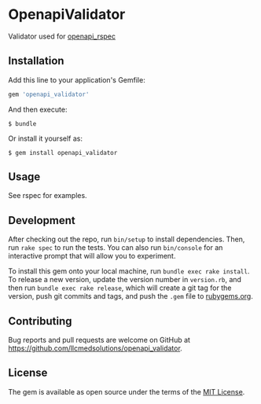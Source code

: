# OpenapiValidator

Validator used for [openapi_rspec](https://github.com/llcmedsolutions/openapi_rspec)

## Installation

Add this line to your application's Gemfile:

```ruby
gem 'openapi_validator'
```

And then execute:

    $ bundle

Or install it yourself as:

    $ gem install openapi_validator

## Usage

See rspec for examples.

## Development

After checking out the repo, run `bin/setup` to install dependencies. Then, run `rake spec` to run the tests. You can also run `bin/console` for an interactive prompt that will allow you to experiment.

To install this gem onto your local machine, run `bundle exec rake install`. To release a new version, update the version number in `version.rb`, and then run `bundle exec rake release`, which will create a git tag for the version, push git commits and tags, and push the `.gem` file to [rubygems.org](https://rubygems.org).

## Contributing

Bug reports and pull requests are welcome on GitHub at https://github.com/llcmedsolutions/openapi_validator.

## License

The gem is available as open source under the terms of the [MIT License](https://opensource.org/licenses/MIT).
